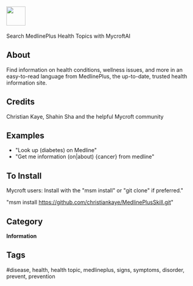 # <img src="https://raw.githack.com/FortAwesome/Font-Awesome/master/svgs/solid/laptop-medical.svg" card_color="#22A7F0" width="50" height="50" style="vertical-align:bottom"/> 

Search MedlinePlus Health Topics with MycroftAI

## About
Find information on health conditions, wellness issues, and more in an easy-to-read language from MedlinePlus, the up-to-date, trusted health information site.

## Credits
Christian Kaye, Shahin Sha and the helpful Mycroft community

## Examples
* "Look up (diabetes) on Medline"
* "Get me information (on|about) {cancer} from medline"

## To Install
Mycroft users: Install with the "msm install" or "git clone" if preferred."

 "msm install https://github.com/christiankaye/MedlinePlusSkill.git"

## Category
**Information**

## Tags
#disease, health, health topic, medlineplus, signs, symptoms, disorder, prevent, prevention

